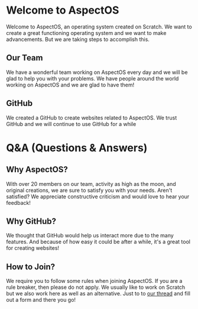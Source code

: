 # Welcome to AspectOS

Welcome to AspectOS, an operating system created on Scratch. We want to create a great functioning operating system and we want to make advancements. But we are taking steps to accomplish this.

## Our Team

We have a wonderful team working on AspectOS every day and we will be glad to help you with your problems. We have people around the world working on AspectOS and we are glad to have them!

## GitHub

We created a GitHub to create websites related to AspectOS. We trust GitHub and we will continue to use GitHub for a while

# Q&A (Questions & Answers)

## Why AspectOS?

With over 20 members on our team, activity as high as the moon, and original creations, we are sure to satisfy you with your needs. Aren't satisfied? We appreciate constructive criticism and would love to hear your feedback!

## Why GitHub?

We thought that GitHub would help us interact more due to the many features. And because of how easy it could be after a while, it's a great tool for creating websites!

## How to Join?

We require you to follow some rules when joining AspectOS. If you are a rule breaker, then please do not apply. We usually like to work on Scratch but we also work here as well as an alternative. Just to to [our thread](https://scratch.mit.edu/discuss/topic/581571) and fill out a form and there you go!
